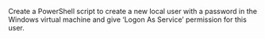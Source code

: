 Create a PowerShell script to create a new local user with a password in the Windows virtual machine and give ‘Logon As Service’ permission for this user.
